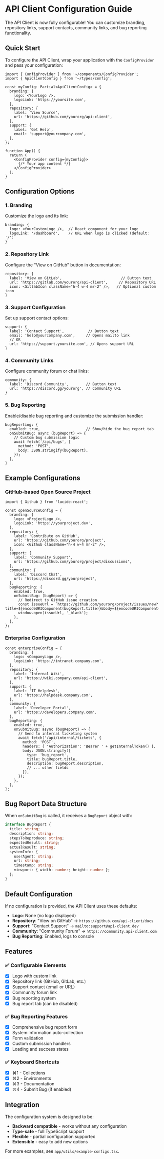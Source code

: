 # API Client Configuration Guide

The API Client is now fully configurable! You can customize branding, repository links, support contacts, community links, and bug reporting functionality.

## Quick Start

To configure the API Client, wrap your application with the `ConfigProvider` and pass your configuration:

```tsx
import { ConfigProvider } from '~/components/ConfigProvider';
import { ApiClientConfig } from '~/types/config';

const myConfig: Partial<ApiClientConfig> = {
  branding: {
    logo: <YourLogo />,
    logoLink: 'https://yoursite.com',
  },
  repository: {
    label: 'View Source',
    url: 'https://github.com/yourorg/api-client',
  },
  support: {
    label: 'Get Help',
    email: 'support@yourcompany.com',
  },
};

function App() {
  return (
    <ConfigProvider config={myConfig}>
      {/* Your app content */}
    </ConfigProvider>
  );
}
```

## Configuration Options

### 1. Branding
Customize the logo and its link:

```tsx
branding: {
  logo: <YourCustomLogo />,  // React component for your logo
  logoLink: '/dashboard',    // URL when logo is clicked (default: '/')
}
```

### 2. Repository Link
Configure the "View on GitHub" button in documentation:

```tsx
repository: {
  label: 'View on GitLab',                           // Button text
  url: 'https://gitlab.com/yourorg/api-client',     // Repository URL
  icon: <GitlabIcon className="h-4 w-4 mr-2" />,   // Optional custom icon
}
```

### 3. Support Configuration
Set up support contact options:

```tsx
support: {
  label: 'Contact Support',           // Button text
  email: 'help@yourcompany.com',     // Opens mailto link
  // OR
  url: 'https://support.yoursite.com', // Opens support URL
}
```

### 4. Community Links
Configure community forum or chat links:

```tsx
community: {
  label: 'Discord Community',        // Button text
  url: 'https://discord.gg/yourorg', // Community URL
}
```

### 5. Bug Reporting
Enable/disable bug reporting and customize the submission handler:

```tsx
bugReporting: {
  enabled: true,                     // Show/hide the bug report tab
  onSubmitBug: async (bugReport) => {
    // Custom bug submission logic
    await fetch('/api/bugs', {
      method: 'POST',
      body: JSON.stringify(bugReport),
    });
  },
}
```

## Example Configurations

### GitHub-based Open Source Project
```tsx
import { Github } from 'lucide-react';

const openSourceConfig = {
  branding: {
    logo: <ProjectLogo />,
    logoLink: 'https://yourproject.dev',
  },
  repository: {
    label: 'Contribute on GitHub',
    url: 'https://github.com/yourorg/project',
    icon: <Github className="h-4 w-4 mr-2" />,
  },
  support: {
    label: 'Community Support',
    url: 'https://github.com/yourorg/project/discussions',
  },
  community: {
    label: 'Discord Chat',
    url: 'https://discord.gg/yourproject',
  },
  bugReporting: {
    enabled: true,
    onSubmitBug: (bugReport) => {
      // Redirect to GitHub issue creation
      const issueUrl = `https://github.com/yourorg/project/issues/new?title=${encodeURIComponent(bugReport.title)}&body=${encodeURIComponent(bugReport.description)}`;
      window.open(issueUrl, '_blank');
    },
  },
};
```

### Enterprise Configuration
```tsx
const enterpriseConfig = {
  branding: {
    logo: <CompanyLogo />,
    logoLink: 'https://intranet.company.com',
  },
  repository: {
    label: 'Internal Wiki',
    url: 'https://wiki.company.com/api-client',
  },
  support: {
    label: 'IT Helpdesk',
    url: 'https://helpdesk.company.com',
  },
  community: {
    label: 'Developer Portal',
    url: 'https://developers.company.com',
  },
  bugReporting: {
    enabled: true,
    onSubmitBug: async (bugReport) => {
      // Send to internal ticketing system
      await fetch('/api/internal/tickets', {
        method: 'POST',
        headers: { 'Authorization': 'Bearer ' + getInternalToken() },
        body: JSON.stringify({
          type: 'bug_report',
          title: bugReport.title,
          description: bugReport.description,
          // ... other fields
        }),
      });
    },
  },
};
```

## Bug Report Data Structure

When `onSubmitBug` is called, it receives a `BugReport` object with:

```typescript
interface BugReport {
  title: string;
  description: string;
  stepsToReproduce: string;
  expectedResult: string;
  actualResult: string;
  systemInfo: {
    userAgent: string;
    url: string;
    timestamp: string;
    viewport: { width: number; height: number };
  };
}
```

## Default Configuration

If no configuration is provided, the API Client uses these defaults:

- **Logo**: None (no logo displayed)
- **Repository**: "View on GitHub" → `https://github.com/api-client/docs`
- **Support**: "Contact Support" → `mailto:support@api-client.dev`
- **Community**: "Community Forum" → `https://community.api-client.com`
- **Bug Reporting**: Enabled, logs to console

## Features

### ✅ Configurable Elements
- [x] Logo with custom link
- [x] Repository link (GitHub, GitLab, etc.)
- [x] Support contact (email or URL)
- [x] Community forum link
- [x] Bug reporting system
- [x] Bug report tab (can be disabled)

### ✅ Bug Reporting Features
- [x] Comprehensive bug report form
- [x] System information auto-collection
- [x] Form validation
- [x] Custom submission handlers
- [x] Loading and success states

### ✅ Keyboard Shortcuts
- [x] ⌘1 - Collections
- [x] ⌘2 - Environments  
- [x] ⌘3 - Documentation
- [x] ⌘4 - Submit Bug (if enabled)

## Integration

The configuration system is designed to be:
- **Backward compatible** - works without any configuration
- **Type-safe** - full TypeScript support
- **Flexible** - partial configuration supported
- **Extensible** - easy to add new options

For more examples, see `app/utils/example-configs.tsx`.